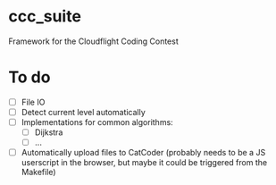 # ccc_suite
Framework for the Cloudflight Coding Contest

# To do
- [ ] File IO
- [ ] Detect current level automatically
- [ ] Implementations for common algorithms:
  - [ ] Dijkstra
  - [ ] ...
- [ ] Automatically upload files to CatCoder (probably needs to be a JS userscript in the browser, but maybe it could be triggered from the Makefile)
